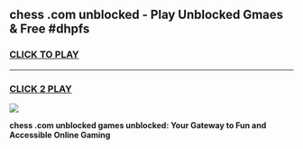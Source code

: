 
## chess .com unblocked - Play Unblocked Gmaes & Free #dhpfs
<h3>
<a href="https://news.freeplayer.one?title=chess_.com_unblocked&ref=26F">CLICK TO PLAY</a></h3>
<hr>

<h3>
<a href="https://news.freeplayer.one?title=chess_.com_unblocked&ref=26F">CLICK 2 PLAY</a>
  
</h3>

<a href="https://news.freeplayer.one?title=chess_.com_unblocked&ref=26F/"><img src="https://clearcache.store/games.png"></a>


**chess .com unblocked games unblocked: Your Gateway to Fun and Accessible Online Gaming**

